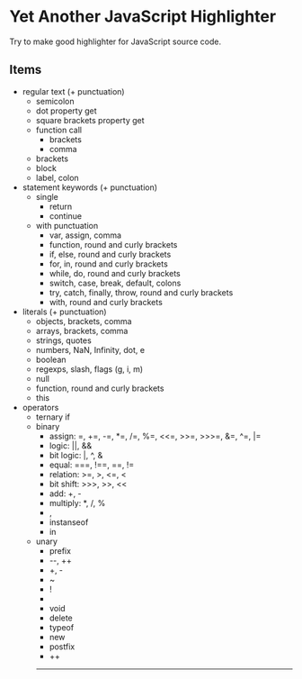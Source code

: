 # Yet Another JavaScript Highlighter

Try to make good highlighter for JavaScript source code.

## Items
- regular text (+ punctuation)
  - semicolon
  - dot property get
  - square brackets property get
  - function call
    - brackets
    - comma
  - brackets
  - block
  - label, colon
- statement keywords (+ punctuation)
  - single
    - return
    - continue
  - with punctuation
    - var, assign, comma
    - function, round and curly brackets
    - if, else, round and curly brackets
    - for, in, round and curly brackets
    - while, do, round and curly brackets
    - switch, case, break, default, colons
    - try, catch, finally, throw, round and curly brackets
    - with, round and curly brackets
- literals (+ punctuation)
  - objects, brackets, comma
  - arrays, brackets, comma
  - strings, quotes
  - numbers, NaN, Infinity, dot, e
  - boolean
  - regexps, slash, flags (g, i, m)
  - null
  - function, round and curly brackets
  - this
- operators
  - ternary if
  - binary
    - assign: =, +=, -=, *=, /=, %=, <<=, >>=, >>>=, &=, ^=, |=
    - logic: ||, &&
    - bit logic: |, ^, &
    - equal: ===, !==, ==, !=
    - relation: >=, >, <=, <
    - bit shift: >>>, >>, <<
    - add: +, -
    - multiply: *, /, % 
    - ,
    - instanseof
    - in
  - unary
    - prefix
    - --, ++
    - +, -
    - ~
    - !
    - 
    - void
    - delete
    - typeof
    - new
    - postfix
    - ++
    - --
